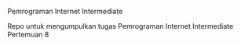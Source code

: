 Pemrograman Internet Intermediate

Repo untuk mengumpulkan tugas Pemrograman Internet Intermediate Pertemuan 8 
